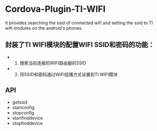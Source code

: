 # Cordova-Plugin-TI-WIFI
It provides searching the ssid of connected wifi and setting the ssid to TI wifi modules on the android's phones.
## 封装了TI WIFI模块的配置WIFI SSID和密码的功能：
- 1. 搜索当前连接的WIFI路由器的SSID
- 2. 将SSID和密码通过WIFI组播方式设置到TI WIFI模块
## API
- getssid
- startconfig
- stopconfig
- startfinddevice
- stopfinddevice